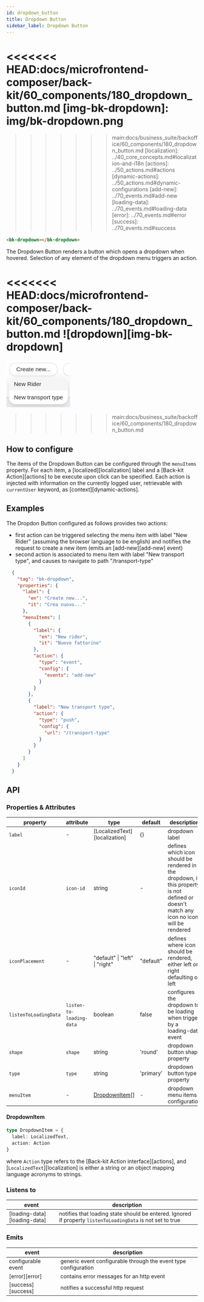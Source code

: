 ```yaml
---
id: dropdown_button
title: Dropdown Button
sidebar_label: Dropdown Button
---
```

<!--
WARNING:
This file is automatically generated. Please edit the 'README' file of the corresponding component and run `yarn copy:docs`
-->

<<<<<<< HEAD:docs/microfrontend-composer/back-kit/60_components/180_dropdown_button.md
[img-bk-dropdown]: img/bk-dropdown.png
=======

>>>>>>> main:docs/business_suite/backoffice/60_components/180_dropdown_button.md
[localization]: ../40_core_concepts.md#localization-and-i18n
[actions]: ../50_actions.md#actions
[dynamic-actions]: ../50_actions.md#dynamic-configurations
[add-new]: ../70_events.md#add-new
[loading-data]: ../70_events.md#loading-data
[error]: ../70_events.md#error
[success]: ../70_events.md#success



```html
<bk-dropdown></bk-dropdown>
```

The Dropdown Button renders a button which opens a dropdown when hovered. Selection of any element of the dropdown menu triggers an action.

<<<<<<< HEAD:docs/microfrontend-composer/back-kit/60_components/180_dropdown_button.md
![dropdown][img-bk-dropdown]
=======
![dropdown](img/bk-dropdown.png)
>>>>>>> main:docs/business_suite/backoffice/60_components/180_dropdown_button.md

## How to configure

The items of the Dropdown Button can be configured through the `menuItems` property. For each item, a [localized][localization] label and a [Back-kit Action][actions] to be execute upon click can be specified.
Each action is injected with information on the currently logged user, retrievable with `currentUser` keyword, as [context][dynamic-actions].

## Examples

The Dropdon Button configured as follows provides two actions:

- first action can be triggered selecting the menu item with label "New Rider" (assuming the browser language to be english) and notifies the request to create a new item (emits an [add-new][add-new] event)
- second action is associated to menu item with label "New transport type", and causes to navigate to path "/transport-type"

```json
  {
    "tag": "bk-dropdown",
    "properties": {
      "label": {
        "en": "Create new...",
        "it": "Crea nuovo..."
      },
      "menuItems": [
        {
          "label": {
            "en": "New rider",
            "it": "Nuovo fattorino"
          },
          "action": {
            "type": "event",
            "config": {
              "events": "add-new"
            }
          }
        },
        {
          "label": "New transport type",
          "action": {
            "type": "push",
            "config": {
              "url": "/transport-type"
            }
          }
        }
      ]
    }
  }
```

## API

### Properties & Attributes

| property | attribute | type | default | description |
|----------|-----------|------|---------|-------------|
|`label`| - |[LocalizedText][localization]|{}|dropdown label |
|`iconId`|`icon-id`|string| - |defines which icon should be rendered in the dropdown, if this property is not defined or doesn't match any icon no icon will be rendered |
|`iconPlacement`| - |"default" \| "left" \| "right"|"default"|defines where icon should be rendered, either left or right defaulting on left |
|`listenToLoadingData`|`listen-to-loading-data`|boolean|false|configures the dropdown to be loading when trigger by a loading-data event |
|`shape`|`shape`|string|'round'|dropdown button shape property |
|`type`|`type`|string|'primary'|dropdown button type property |
|`menuItem`|-|[DropdownItem](#dropdownitem)[]|-|dropdown menu items configuration |


#### DropdownItem

```typescript
type DropdownItem = {
  label: LocalizedText,
  action: Action
}
```
where `Action` type refers to the [Back-kit Action interface][actions], and [`LocalizedText`][localization] is either a string or an object mapping language acronyms to strings.

### Listens to

| event | description |
|-------|-------------|
|[loading-data][loading-data]|notifies that loading state should be entered. Ignored if property `listenToLoadingData` is not set to true|

### Emits

| event | description |
|-------|-------------|
|configurable event|generic event configurable through the event type configuration|
|[error][error]|contains error messages for an http event|
|[success][success]|notifies a successful http request|
